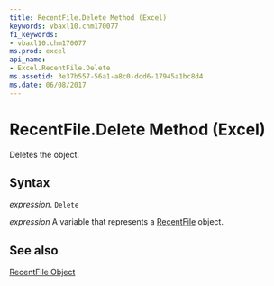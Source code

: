 ```yaml
---
title: RecentFile.Delete Method (Excel)
keywords: vbaxl10.chm170077
f1_keywords:
- vbaxl10.chm170077
ms.prod: excel
api_name:
- Excel.RecentFile.Delete
ms.assetid: 3e37b557-56a1-a8c0-dcd6-17945a1bc8d4
ms.date: 06/08/2017
---
```



# RecentFile.Delete Method (Excel)

Deletes the object.


## Syntax

 _expression_. `Delete`

 _expression_ A variable that represents a [RecentFile](./Excel.RecentFile.md) object.


## See also


[RecentFile Object](Excel.RecentFile.md)

